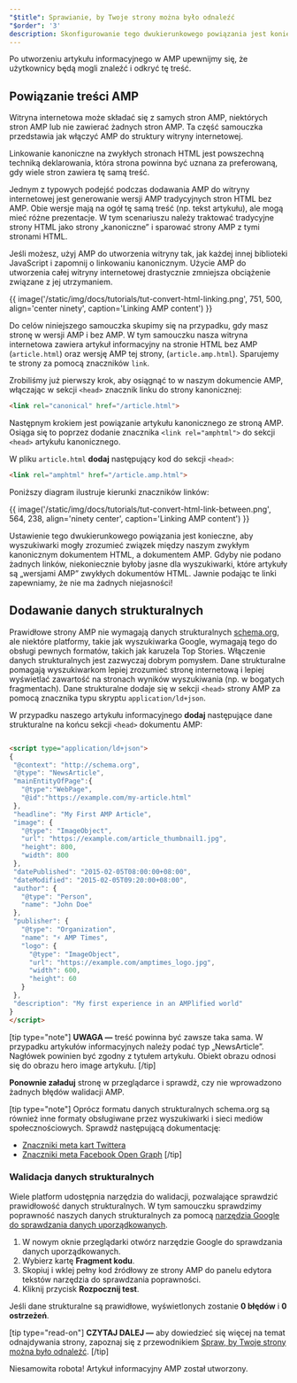 ```yaml
---
"$title": Sprawianie, by Twoje strony można było odnaleźć
"$order": '3'
description: Skonfigurowanie tego dwukierunkowego powiązania jest konieczne, aby wyszukiwarki mogły zrozumieć związek między naszym zwykłym kanonicznym dokumentem HTML, a dokumentem AMP.
---
```


Po utworzeniu artykułu informacyjnego w AMP upewnijmy się, że użytkownicy będą mogli znaleźć i odkryć tę treść.

## Powiązanie treści AMP

Witryna internetowa może składać się z samych stron AMP, niektórych stron AMP lub nie zawierać żadnych stron AMP. Ta część samouczka przedstawia jak włączyć AMP do struktury witryny internetowej.

Linkowanie kanoniczne na zwykłych stronach HTML jest powszechną techniką deklarowania, która strona powinna być uznana za preferowaną, gdy wiele stron zawiera tę samą treść.

Jednym z typowych podejść podczas dodawania AMP do witryny internetowej jest generowanie wersji AMP tradycyjnych stron HTML bez AMP. Obie wersje mają na ogół tę samą treść (np. tekst artykułu), ale mogą mieć różne prezentacje.  W tym scenariuszu należy traktować tradycyjne strony HTML jako strony „kanoniczne” i sparować strony AMP z tymi stronami HTML.

Jeśli możesz, użyj AMP do utworzenia witryny tak, jak każdej innej biblioteki JavaScript i zapomnij o linkowaniu kanonicznym. Użycie AMP do utworzenia całej witryny internetowej drastycznie zmniejsza obciążenie związane z jej utrzymaniem.

{{ image('/static/img/docs/tutorials/tut-convert-html-linking.png', 751, 500, align='center ninety', caption='Linking AMP content') }}

Do celów niniejszego samouczka skupimy się na przypadku, gdy masz stronę w wersji AMP i bez AMP. W tym samouczku nasza witryna internetowa zawiera artykuł informacyjny na stronie HTML bez AMP (`article.html`) oraz wersję AMP tej strony, (`article.amp.html`). Sparujemy te strony za pomocą znaczników `link`.

Zrobiliśmy już pierwszy krok, aby osiągnąć to w naszym dokumencie AMP, włączając w sekcji `<head>` znacznik linku do strony kanonicznej:

```html
<link rel="canonical" href="/article.html">
```

Następnym krokiem jest powiązanie artykułu kanonicznego ze stroną AMP. Osiąga się to poprzez dodanie znacznika `<link rel="amphtml">` do sekcji `<head>` artykułu kanonicznego.

W pliku `article.html` **dodaj** następujący kod do sekcji `<head>`:

```html
<link rel="amphtml" href="/article.amp.html">
```

Poniższy diagram ilustruje kierunki znaczników linków:

{{ image('/static/img/docs/tutorials/tut-convert-html-link-between.png', 564, 238, align='ninety center', caption='Linking AMP content') }}

Ustawienie tego dwukierunkowego powiązania jest konieczne, aby wyszukiwarki mogły zrozumieć związek między naszym zwykłym kanonicznym dokumentem HTML, a dokumentem AMP. Gdyby nie podano żadnych linków, niekoniecznie byłoby jasne dla wyszukiwarki, które artykuły są „wersjami AMP” zwykłych dokumentów HTML. Jawnie podając te linki zapewniamy, że nie ma żadnych niejasności!

## Dodawanie danych strukturalnych

Prawidłowe strony AMP nie wymagają danych strukturalnych [schema.org](http://schema.org/), ale niektóre platformy, takie jak wyszukiwarka Google, wymagają tego do obsługi pewnych formatów, takich jak karuzela Top Stories. Włączenie danych strukturalnych jest zazwyczaj dobrym pomysłem. Dane strukturalne pomagają wyszukiwarkom lepiej zrozumieć stronę internetową i lepiej wyświetlać zawartość na stronach wyników wyszukiwania (np. w bogatych fragmentach). Dane strukturalne dodaje się w sekcji `<head>` strony AMP za pomocą znacznika typu skryptu `application/ld+json`.

W przypadku naszego artykułu informacyjnego **dodaj** następujące dane strukturalne na końcu sekcji `<head>` dokumentu AMP:

```html

<script type="application/ld+json">
{
 "@context": "http://schema.org",
 "@type": "NewsArticle",
 "mainEntityOfPage":{
   "@type":"WebPage",
   "@id":"https://example.com/my-article.html"
 },
 "headline": "My First AMP Article",
 "image": {
   "@type": "ImageObject",
   "url": "https://example.com/article_thumbnail1.jpg",
   "height": 800,
   "width": 800
 },
 "datePublished": "2015-02-05T08:00:00+08:00",
 "dateModified": "2015-02-05T09:20:00+08:00",
 "author": {
   "@type": "Person",
   "name": "John Doe"
 },
 "publisher": {
   "@type": "Organization",
   "name": "⚡ AMP Times",
   "logo": {
     "@type": "ImageObject",
     "url": "https://example.com/amptimes_logo.jpg",
     "width": 600,
     "height": 60
   }
 },
 "description": "My first experience in an AMPlified world"
}
</script>
```

[tip type="note"] **UWAGA —** treść powinna być zawsze taka sama. W przypadku artykułów informacyjnych należy podać typ „NewsArticle”. Nagłówek powinien być zgodny z tytułem artykułu. Obiekt obrazu odnosi się do obrazu hero image artykułu. [/tip]

**Ponownie załaduj** stronę w przeglądarce i sprawdź, czy nie wprowadzono żadnych błędów walidacji AMP.

[tip type="note"] Oprócz formatu danych strukturalnych schema.org są również inne formaty obsługiwane przez wyszukiwarki i sieci mediów społecznościowych. Sprawdź następującą dokumentację:

- [Znaczniki meta kart Twittera](https://dev.twitter.com/cards/overview)
- [Znaczniki meta Facebook Open Graph](https://developers.facebook.com/docs/sharing/webmasters) [/tip]

### Walidacja danych strukturalnych

Wiele platform udostępnia narzędzia do walidacji, pozwalające sprawdzić prawidłowość danych strukturalnych. W tym samouczku sprawdzimy poprawność naszych danych strukturalnych za pomocą [narzędzia Google do sprawdzania danych uporządkowanych](https://developers.google.com/structured-data/testing-tool/).

1. W nowym oknie przeglądarki otwórz <a>narzędzie Google do sprawdzania danych uporządkowanych</a>.
2. Wybierz kartę **Fragment kodu**.
3. Skopiuj i wklej pełny kod źródłowy ze strony AMP do panelu edytora tekstów narzędzia do sprawdzania poprawności.
4. Kliknij przycisk **Rozpocznij test**.

Jeśli dane strukturalne są prawidłowe, wyświetlonych zostanie **0 błędów** i **0 ostrzeżeń**.

[tip type="read-on"] **CZYTAJ DALEJ —** aby dowiedzieć się więcej na temat odnajdywania strony, zapoznaj się z przewodnikiem [Spraw, by Twoje strony można było odnaleźć](../../../../documentation/guides-and-tutorials/optimize-measure/discovery.md). [/tip]

Niesamowita robota!  Artykuł informacyjny AMP został utworzony.
